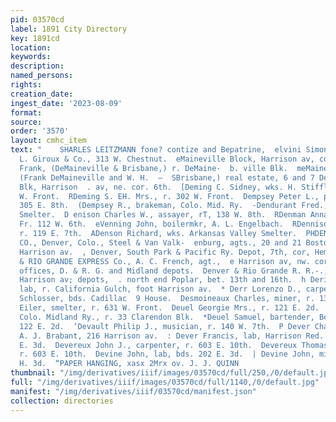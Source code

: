 ```yaml
---
pid: 03570cd
label: 1891 City Directory
key: 1891cd
location: 
keywords: 
description: 
named_persons: 
rights: 
creation_date: 
ingest_date: '2023-08-09'
format: 
source: 
order: '3570'
layout: cmhc_item
text: "    SHARLES LEITZMANN fone? contize and Bepatrine,  elvini Simon, helper, F.
  L. Giroux & Co., 313 W. Chestnut.  eMaineville Block, Harrison av, cor. 6th.  Maineville
  Frank, (DeMaineville & Brisbane,) r. DeMaine-  b. ville Blk.  meMaineville & Brisbane,
  (Frank DeMaineville and W. H.  —  SBrisbane,) real estate, 6 and 7 DeMaineville
  Blk, Harrison  . av, ne. cor. 6th.  [Deming C. Sidney, wks. H. Stiffler, r. 302
  W. Front.  RDeming S. EH. Mrs., r. 302 W. Front.  Dempsey Peter L., policeman, r.
  305 E. 8th.  (Dempsey R., brakeman, Colo. Mid. Ry.  -Dendurant Fred., lab, American
  Smelter.  D enison Charles W., assayer, rT, 138 W. 8th.  RDenman Anna M. Mrs. -
  Fr. 112 W. 6th.  eVenning John, boilermkr, A. L. Engelbach.  RDennison Himma Mrs.,
  r. 119 E. 7th.  ADenson Richard, wks. Arkansas Valley Smelter.  PHDENVER INSURANCE
  CO., Denver, Colo., Steel & Van Valk-  enburg, agts., 20 and 21 Boston Bik., 402
  Harrison av.  , Denver, South Park & Pacific Ry. Depot, 7th, cor, Hemlock.  DENVER
  & RIO GRANDE EXPRESS Co., A. C. French, agt.,  e Harrison av, nw. cor. 4th. Branch
  offices, D. & R. G. and Midland depots.  Denver & Rio Grande R. R.-.; office, 401
  Harrison av; depots,  . north end Poplar, bet. 13th and 16th.  h Derivaz Joseph,
  lab, r. California Gulch, foot Harrison av.  * Derr Lorenzo D., carpenter, G. J.
  Schlosser, bds. Cadillac  9 House.  Desmoineaux Charles, miner, r. 137 E. 5th.  Deter
  Eiler, smelter, r. 631 W. Front.  Deuel Georgie Mrs., r. 121 E. 2d.  Deuel J., engineer,
  Colo. Midland Ry., r. 33 Clarendon Blk.  *Deuel Samuel, bartender, Ben. Loeb, r.
  122 E. 2d.  ‘Devault Philip J., musician, r. 140 W. 7th.  P Dever Charles H., bartender,
  A. J. Brabant, 216 Harrison av.  : Dever Francis, lab, Harrison Red. Wks, r. 202
  E. 3d.  Devereux John J., carpenter, r. 603 E. 10th.  Devereux Thomas G., miner,
  r. 603 E. 10th.  Devine John, lab, bds. 202 E. 3d.  | Devine John, miner, r. 606
  H. 3d.  “PAPER HANGING, xasx 2Mrx ov. J. J. QUINN                                                                                       "
thumbnail: "/img/derivatives/iiif/images/03570cd/full/250,/0/default.jpg"
full: "/img/derivatives/iiif/images/03570cd/full/1140,/0/default.jpg"
manifest: "/img/derivatives/iiif/03570cd/manifest.json"
collection: directories
---
```

